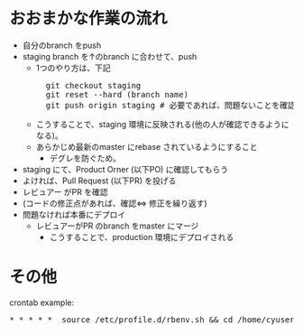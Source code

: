 
# おおまかな作業の流れ

* 自分のbranch をpush
* staging branch を↑のbranch に合わせて、push
  * 1つのやり方は、下記
    <pre>
      git checkout staging
      git reset --hard (branch name)
      git push origin staging # 必要であれば、問題ないことを確認したうえで--force をつける
    </pre>
  * こうすることで、staging 環境に反映される(他の人が確認できるようになる)。
  * あらかじめ最新のmaster にrebase されているようにすること
    * デグレを防ぐため。
* staging にて、Product Orner (以下PO) に確認してもらう
* よければ、Pull Request (以下PR) を投げる
* レビュアー がPR を確認
* (コードの修正点があれば、確認<=> 修正を繰り返す)
* 問題なければ本番にデプロイ
  * レビュアーがPR のbranch をmaster にマージ
    * こうすることで、production 環境にデプロイされる

# その他

crontab example:

<pre>
* * * * *  source /etc/profile.d/rbenv.sh && cd /home/cyuser/work/ && PATH=$PATH:/usr/local/bin sh auto_deploy.sh staging.ini >> /var/log/compathy/auto_deploy_staging_`date +\%Y\%m\%d`.log
</pre>

